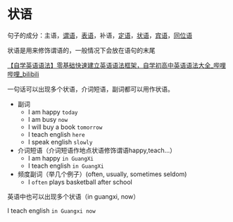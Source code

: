 # 状语

句子的成分：主语，[谓语](%E8%B0%93%E8%AF%AD%203e6c5f926f3548be9481614de857864b.md)，[表语](%E8%A1%A8%E8%AF%AD%208463bb9ea3c945eaad4c1f11f4e0c604.md)，补语，[定语](%E5%AE%9A%E8%AF%AD%200f0471127f8f42f58f95fdf9a0d5ad52.md)，[状语](%E7%8A%B6%E8%AF%AD%20669823616fd84ad69448959f3d0e82e5.md)，[宾语](%E5%AE%BE%E8%AF%AD%200edf5a87765340dbb4b8cbe174e657ac.md)，[同位语](%E5%90%8C%E4%BD%8D%E8%AF%AD%20f234fd5fe85a45de9137de83eda226f6.md)

状语是用来修饰谓语的，一般情况下会放在语句的末尾

[【自学英语语法】零基础快速建立英语语法框架，自学初高中英语语法大全_哔哩哔哩_bilibili](https://www.bilibili.com/video/BV1Ub411c7mw?p=7)

一句话可以出现多个状语，介词短语，副词都可以用作状语。

- 副词
    - I am happy `today`
    - I am busy `now`
    - I will buy a book `tomorrow`
    - I teach english `here`
    - I speak english `slowly`
- 介词短语（介词短语作地点状语修饰谓语happy,teach...）
    - I am happy `in GuangXi`
    - I teach english `in GuangXi`
- 频度副词（举几个例子）(often, usually, sometimes seldom)
    - I `often` plays basketball after school

英语中也可以出现多个状语（in guangxi, now）

I teach english `in Guangxi now`